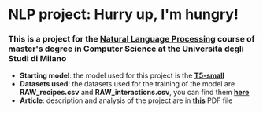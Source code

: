 # NLP project: Hurry up, I'm hungry!
### This is a project for the [Natural Language Processing](https://www.unimi.it/en/education/degree-programme-courses/2024/natural-language-processing-0) course of master's degree in Computer Science at the Università degli Studi di Milano
- **Starting model**:
the model used for this project is the [**T5-small**](https://huggingface.co/google-t5/t5-small)
- **Datasets used**:
the datasets used for the training of the model are **RAW_recipes.csv** and **RAW_interactions.csv**, you can find them [**here**](https://www.kaggle.com/datasets/shuyangli94/food-com-recipes-and-user-interactions)
- **Article**: description and analysis of the project are in [**this**](https://github.com/moroa01/Projects/blob/main/Recipe_Generator/Article.pdf) PDF file

